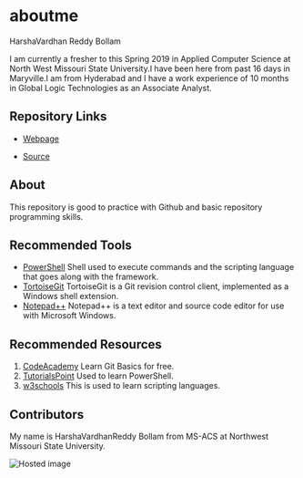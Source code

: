 # aboutme
HarshaVardhan Reddy Bollam

I am currently a fresher to this Spring 2019 in Applied Computer Science at North West Missouri State University.I have been here from past 16 days in Maryville.I am from Hyderabad and I have a work experience of 10 months in Global Logic Technologies as an Associate Analyst.


## Repository Links
- [Webpage](https://bollamharshavardhanreddy.github.io/harshabollam/)

- [Source](https://github.com/bollamharshavardhanreddy/harshabollam/blob/master/README.md)

## About
 This repository is good to practice with Github and basic repository programming skills.

## Recommended Tools

- [PowerShell](https://github.com/PowerShell/PowerShell)  Shell used to execute commands and the scripting language that goes along with the framework.
- [TortoiseGit](https://en.wikipedia.org/wiki/TortoiseGit) TortoiseGit is a Git revision control client, implemented as a Windows shell extension.
- [Notepad++](https://en.wikipedia.org/wiki/Notepad%2B%2B) Notepad++ is a text editor and source code editor for use with Microsoft Windows.


## Recommended Resources

 1. [CodeAcademy](https://www.codecademy.com/learn/learn-git) Learn Git Basics for free.
 2. [TutorialsPoint](https://www.tutorialspoint.com/powershell/index.htm) Used to learn PowerShell.
 3. [w3schools](https://www.w3schools.com/js/default.asp) This is used to learn scripting languages.

## Contributors

 My name is HarshaVardhanReddy Bollam from MS-ACS at Northwest Missouri State University.
 
 ![Hosted image](https://pbs.twimg.com/profile_images/602733971844116480/OCw8lROD_400x400.jpg)

